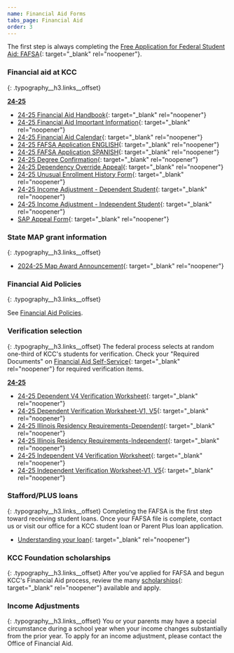 ```yaml
---
name: Financial Aid Forms
tabs_page: Financial Aid
order: 3
---
```

The first step is always completing the [Free Application for Federal Student Aid: FAFSA](http://www.fafsa.gov/){: target="_blank" rel="noopener"}.&nbsp;

### Financial aid at KCC
{: .typography__h3.links__offset}

**<u>24-25</u>**

* [24-25 Financial Aid Handbook](../uploads/pdf/24-25-Financial-Aid-Handbook.pdf){: target="_blank" rel="noopener"}
* [24-25 Financial Aid Important Information](../uploads/pdf/24-25-Financial-Aid-Important-Information.pdf){: target="_blank" rel="noopener"}
* [24-25 Financial Aid Calendar](../uploads/pdf/24-25-Financial-Aid-Calendar.pdf){: target="_blank" rel="noopener"}
* [24-25 FAFSA Application ENGLISH](../uploads/pdf/24-25-FAFSA-Application-ENGLISH.pdf){: target="_blank" rel="noopener"}
* [24-25 FAFSA Application SPANISH](../uploads/pdf/24-25-FAFSA-Application-SPANISH.pdf){: target="_blank" rel="noopener"}
* [24-25 Degree Confirmation](../uploads/pdf/24-25-Degree-Confirmation.pdf){: target="_blank" rel="noopener"}
* [24-25 Dependency Override Appeal](../uploads/pdf/24-25-Dependency-Override-Appeal.pdf){: target="_blank" rel="noopener"}
* [24-25 Unusual Enrollment History Form](../uploads/pdf/24-25-Unusual-Enrollment-History-Form.pdf){: target="_blank" rel="noopener"}
* [24-25 Income Adjustment - Dependent Student](../uploads/pdf/24-25%20Income%20Adjustment-Dependent%20Student.pdf){: target="_blank" rel="noopener"}
* [24-25 Income Adjustment - Independent Student](../uploads/pdf/24-25%20Income%20Adjustment-Independent%20Student.pdf){: target="_blank" rel="noopener"}
* [SAP Appeal Form](../uploads/pdf/SAP-Appeal-Form-rev-5-24.pdf){: target="_blank" rel="noopener"}

### State MAP grant information
{: .typography__h3.links__offset}
* [2024-25 Map Award Announcement](../uploads/pdf/2024-2025-MAP-Award-Announcement.pdf){: target="_blank" rel="noopener"}

### Financial Aid Policies
{: .typography__h3.links__offset}

See [Financial Aid Policies](#kcc-financial-aid-policies).

### Verification selection
{: .typography__h3.links__offset}
The federal process selects at random one-third of KCC's students for verification. Check your "Required Documents" on [Financial Aid Self-Service](https://selfservice.kcc.edu/Student/FinancialAid/Home){: target="_blank" rel="noopener"} for required verification items.

**<u>24-25</u>**

* [24-25 Dependent V4 Verification Worksheet](../uploads/pdf/24-25-Dependent-V4-Verification-Worksheet.pdf){: target="_blank" rel="noopener"}
* [24-25 Dependent Verification Worksheet-V1, V5](../uploads/pdf/24-25-Dependent-Verification-Worksheet-V1--V5.pdf){: target="_blank" rel="noopener"}
* [24-25 Illinois Residency Requirements-Dependent](../uploads/pdf/24-25-Illinois-Residency-Requirements-Dependent.pdf){: target="_blank" rel="noopener"}
* [24-25 Illinois Residency Requirements-Independent](../uploads/pdf/24-25-Illinois-Residency-Requirements-Independent.pdf){: target="_blank" rel="noopener"}
* [24-25 Independent V4 Verification Worksheet](../uploads/pdf/24-25-Independent-V4-Verification-Worksheet.pdf){: target="_blank" rel="noopener"}
* [24-25 Independent Verification Worksheet-V1, V5](../uploads/pdf/24-25-Independent-Verification-Worksheet-V1--V5.pdf){: target="_blank" rel="noopener"}

### Stafford/PLUS loans
{: .typography__h3.links__offset}
Completing the FAFSA is the first step toward receiving student loans. Once your FAFSA file is complete, contact us or visit our office for a KCC student loan or Parent Plus loan application.
* [Understanding your loan](../uploads/understanding-federal-direct-staff-Loan.pdf){: target="_blank" rel="noopener"}

### KCC Foundation scholarships
{: .typography__h3.links__offset}
After you've applied for FAFSA and begun KCC's Financial Aid process, review the many [scholarships](https://foundation.kcc.edu/scholarships/){: target="_blank" rel="noopener"} available and apply.

### Income Adjustments
{: .typography__h3.links__offset}
You or your parents may have a special circumstance during a school year when your income changes substantially from the prior year. To apply for an income adjustment, please contact the Office of Financial Aid. 

